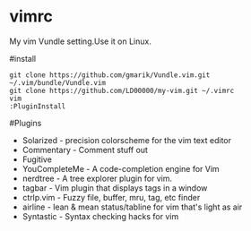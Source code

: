 # vimrc

My vim Vundle setting.Use it on Linux.

#install

```shell
git clone https://github.com/gmarik/Vundle.vim.git ~/.vim/bundle/Vundle.vim  
git clone https://github.com/LD00000/my-vim.git ~/.vimrc   
vim  
:PluginInstall
```

#Plugins

- Solarized - precision colorscheme for the vim text editor
- Commentary - Comment stuff out
- Fugitive
- YouCompleteMe - A code-completion engine for Vim
- nerdtree - A tree explorer plugin for vim.
- tagbar - Vim plugin that displays tags in a window
- ctrlp.vim - Fuzzy file, buffer, mru, tag, etc finder
- airline - lean & mean status/tabline for vim that's light as air 
- Syntastic - Syntax checking hacks for vim 
